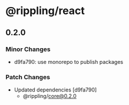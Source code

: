 # @rippling/react

## 0.2.0

### Minor Changes

- d9fa790: use monorepo to publish packages

### Patch Changes

- Updated dependencies [d9fa790]
  - @rippling/core@0.2.0
